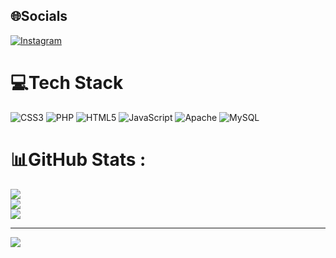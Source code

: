 
## 🌐Socials
[![Instagram](https://img.shields.io/badge/Instagram-%23E4405F.svg?logo=Instagram&logoColor=white)](https://instagram.com/https://www.instagram.com/_wlstla_/) 

# 💻Tech Stack
![CSS3](https://img.shields.io/badge/css3-%231572B6.svg?style=for-the-badge&logo=css3&logoColor=white) ![PHP](https://img.shields.io/badge/php-%23777BB4.svg?style=for-the-badge&logo=php&logoColor=white) ![HTML5](https://img.shields.io/badge/html5-%23E34F26.svg?style=for-the-badge&logo=html5&logoColor=white) ![JavaScript](https://img.shields.io/badge/javascript-%23323330.svg?style=for-the-badge&logo=javascript&logoColor=%23F7DF1E) ![Apache](https://img.shields.io/badge/apache-%23D42029.svg?style=for-the-badge&logo=apache&logoColor=white) ![MySQL](https://img.shields.io/badge/mysql-%2300f.svg?style=for-the-badge&logo=mysql&logoColor=white)
# 📊GitHub Stats :
![](https://github-readme-stats.vercel.app/api?username=T-August&theme=radical&hide_border=false&include_all_commits=false&count_private=false)<br/>
![](https://github-readme-streak-stats.herokuapp.com/?user=T-August&theme=radical&hide_border=false)<br/>
![](https://github-readme-stats.vercel.app/api/top-langs/?username=T-August&theme=radical&hide_border=false&include_all_commits=false&count_private=false&layout=compact)

---
[![](https://visitcount.itsvg.in/api?id=T-August&icon=0&color=0)](https://visitcount.itsvg.in)
